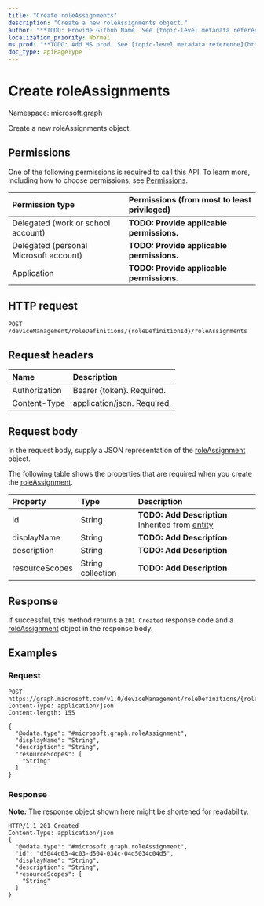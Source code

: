 ```yaml
---
title: "Create roleAssignments"
description: "Create a new roleAssignments object."
author: "**TODO: Provide Github Name. See [topic-level metadata reference](https://msgo.azurewebsites.net/add/document/guidelines/metadata.html#topic-level-metadata)**"
localization_priority: Normal
ms.prod: "**TODO: Add MS prod. See [topic-level metadata reference](https://msgo.azurewebsites.net/add/document/guidelines/metadata.html#topic-level-metadata)**"
doc_type: apiPageType
---
```


# Create roleAssignments

Namespace: microsoft.graph

Create a new roleAssignments object.

## Permissions
One of the following permissions is required to call this API. To learn more, including how to choose permissions, see [Permissions](/concepts/permissions-reference.md).

|Permission type|Permissions (from most to least privileged)|
|:---|:---|
|Delegated (work or school account)|**TODO: Provide applicable permissions.**|
|Delegated (personal Microsoft account)|**TODO: Provide applicable permissions.**|
|Application|**TODO: Provide applicable permissions.**|

## HTTP request

<!-- {
  "blockType": "ignored"
}
-->
``` http
POST /deviceManagement/roleDefinitions/{roleDefinitionId}/roleAssignments
```

## Request headers
|Name|Description|
|:---|:---|
|Authorization|Bearer {token}. Required.|
|Content-Type|application/json. Required.|

## Request body
In the request body, supply a JSON representation of the [roleAssignment](../resources/intune-roleassignment.md) object.

The following table shows the properties that are required when you create the [roleAssignment](../resources/intune-roleassignment.md).

|Property|Type|Description|
|:---|:---|:---|
|id|String|**TODO: Add Description** Inherited from [entity](../resources/entity.md)|
|displayName|String|**TODO: Add Description**|
|description|String|**TODO: Add Description**|
|resourceScopes|String collection|**TODO: Add Description**|



## Response

If successful, this method returns a `201 Created` response code and a [roleAssignment](../resources/intune-roleassignment.md) object in the response body.

## Examples

### Request
<!-- {
  "blockType": "request",
  "name": "create_roleassignment_from_"
}
-->
``` http
POST https://graph.microsoft.com/v1.0/deviceManagement/roleDefinitions/{roleDefinitionId}/roleAssignments
Content-Type: application/json
Content-length: 155

{
  "@odata.type": "#microsoft.graph.roleAssignment",
  "displayName": "String",
  "description": "String",
  "resourceScopes": [
    "String"
  ]
}
```


### Response
**Note:** The response object shown here might be shortened for readability.
<!-- {
  "blockType": "response",
  "truncated": true,
  "@odata.type": "microsoft.graph.roleassignment"
}
-->
``` http
HTTP/1.1 201 Created
Content-Type: application/json
{
  "@odata.type": "#microsoft.graph.roleAssignment",
  "id": "d5044c03-4c03-d504-034c-04d5034c04d5",
  "displayName": "String",
  "description": "String",
  "resourceScopes": [
    "String"
  ]
}
```

